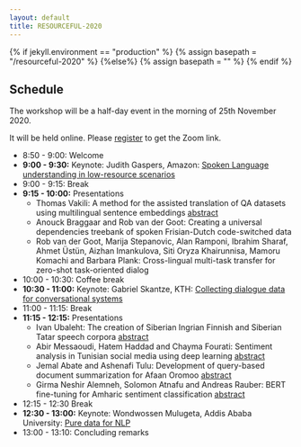 ```yaml
---
layout: default
title: RESOURCEFUL-2020
---
```

{% if jekyll.environment  == "production" %}
        {% assign basepath = "/resourceful-2020" %}
        {%else%}
        {% assign basepath = "" %}
        {% endif %}

## Schedule

The workshop will be a half-day event in the morning of 25th November 2020.

It will be held online. Please [register](https://sunet.artologik.net/gu/SLTC2020-registration) to get the Zoom link.

  - 8:50 - 9:00: Welcome
  - **9:00 - 9:30:** Keynote: Judith Gaspers, Amazon: [Spoken Language understanding in low-resource scenarios]({{basepath}}/invited_speakers.html)
  - 9:00 - 9:15: Break
  - **9:15 - 10:00:** Presentations
	* Thomas Vakili: A method for the assisted translation of QA datasets using multilingual sentence embeddings [abstract]({{basepath}}/papers/RESOURCEFUL-2020_paper_4.pdf)
	* Anouck Braggaar and Rob van der Goot: Creating a universal dependencies treebank of spoken Frisian-Dutch code-switched data
	* Rob van der Goot, Marija Stepanovic, Alan Ramponi, Ibrahim Sharaf, Ahmet Üstün, Aizhan Imankulova, Siti Oryza Khairunnisa, Mamoru Komachi and Barbara Plank: Cross-lingual multi-task transfer for zero-shot task-oriented dialog
  - 10:00 - 10:30: Coffee break
  - **10:30 - 11:00:** Keynote: Gabriel Skantze, KTH: [Collecting dialogue data for conversational systems]({{basepath}}/invited_speakers.html)
  - 11:00 - 11:15: Break
  - **11:15 - 12:15:** Presentations
  	* Ivan Ubaleht: The creation of Siberian Ingrian Finnish and Siberian Tatar speech corpora [abstract]({{basepath}}/papers/RESOURCEFUL-2020_paper_5.pdf)
	* Abir Messaoudi, Hatem Haddad and Chayma Fourati: Sentiment analysis in Tunisian social media using deep learning [abstract]({{basepath}}/papers/RESOURCEFUL-2020_paper_6.pdf)
	* Jemal Abate and Ashenafi Tulu: Development of query-based document summarization for Afaan Oromoo [abstract]({{basepath}}/papers/RESOURCEFUL-2020_paper_1.pdf)
	* Girma Neshir Alemneh, Solomon Atnafu and Andreas Rauber: BERT fine-tuning for Amharic sentiment classification [abstract]({{basepath}}/papers/RESOURCEFUL-2020_paper_3.pdf)
  - 12:15 - 12:30 Break
  - **12:30 - 13:00:** Keynote: Wondwossen Mulugeta, Addis Ababa University: [Pure data for NLP]({{basepath}}/invited_speakers.html)
  - 13:00 - 13:10: Concluding remarks
